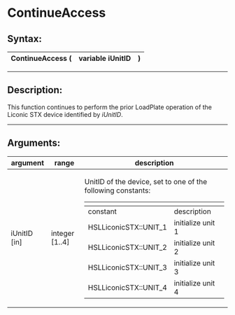 # ContinueAccess

## Syntax:

&#x20;

| ContinueAccess ( | variable iUnitID | ) |
| ---------------- | ---------------- | - |

&#x20;

***

## Description:

&#x20;

This function continues to perform the prior LoadPlate operation of the Liconic STX device identified by _iUnitID_.&#x20;

&#x20;

***

## Arguments:

&#x20;

| argument      | range           | description                                                                                                                                                                                                                                                                                                                                                                                                                                                                              |
| ------------- | --------------- | ---------------------------------------------------------------------------------------------------------------------------------------------------------------------------------------------------------------------------------------------------------------------------------------------------------------------------------------------------------------------------------------------------------------------------------------------------------------------------------------- |
| iUnitID \[in] | integer \[1..4] | <p>UnitID of the device, set to one of the following constants:</p><p> </p><table data-header-hidden><thead><tr><th></th><th></th></tr></thead><tbody><tr><td>constant</td><td>description</td></tr><tr><td>HSLLiconicSTX::UNIT_1</td><td>initialize unit 1</td></tr><tr><td>HSLLiconicSTX::UNIT_2</td><td>initialize unit 2</td></tr><tr><td>HSLLiconicSTX::UNIT_3</td><td>initialize unit 3</td></tr><tr><td>HSLLiconicSTX::UNIT_4</td><td>initialize unit 4</td></tr></tbody></table> |

&#x20;

